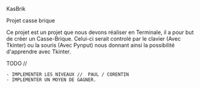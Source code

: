 KasBrik

Projet casse brique

Ce projet est un projet que nous devons réaliser en Terminale, il a pour but de créer un Casse-Brique. Celui-ci serait controlé par le clavier (Avec Tkinter) ou la souris (Avec Pynput) nous donnant ainsi la possibilité d'apprendre avec Tkinter.

TODO // 

    - IMPLEMENTER LES NIVEAUX //  PAUL / CORENTIN
    - IMPLEMENTER UN MOYEN DE GAGNER.

